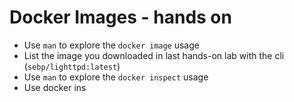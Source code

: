 # Docker Images - hands on

* Use `man` to explore the `docker image` usage
* List the image you downloaded in last hands-on lab with the cli (`sebp/lighttpd:latest`)
* Use `man` to explore the `docker inspect` usage
* Use docker ins
<!--stackedit_data:
eyJoaXN0b3J5IjpbMTIwNTcwMDU4NSwtMTI4ODM4NzY2MSwtMT
Y3OTY3OTI4MV19
-->